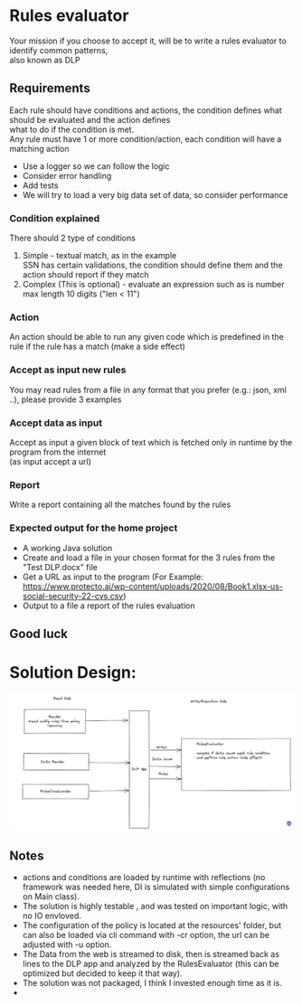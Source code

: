 # Rules evaluator

Your mission if you choose to accept it, will be to write a rules evaluator to identify common patterns,  
also known as DLP

## Requirements
Each rule should have conditions and actions, the condition defines what should be evaluated and the action defines  
what to do if the condition is met.  
Any rule must have 1 or more condition/action, each condition will have a matching action

* Use a logger so we can follow the logic
* Consider error handling
* Add tests
* We will try to load a very big data set of data, so consider performance


### Condition explained
There should 2 type of conditions
1. Simple - textual match, as in the example  
   SSN has certain validations, the condition should define them and the action should report if they match
2. Complex (This is optional) - evaluate an expression such as is number max length 10 digits ("len < 11")

### Action
An action should be able to run any given code which is predefined in the rule if the rule has a match  (make a side effect)

### Accept as input new rules
You may read rules from a file in any format that you prefer (e.g.: json, xml ..), please provide 3 examples

### Accept data as input
Accept as input a given block of text which is fetched only in runtime by the program from the internet  
(as input accept a url)

### Report
Write a report containing all the matches found by the rules

### Expected output for the home project
* A working Java solution
* Create and load a file in your chosen format for the 3 rules from the "Test DLP.docx" file
* Get a URL as input to the program (For Example: https://www.protecto.ai/wp-content/uploads/2020/08/Book1.xlsx-us-social-security-22-cvs.csv)
* Output to a file a report of the rules evaluation

## Good luck

# Solution Design:
![design description](docs/design.JPG)

## Notes
- actions and conditions are loaded by runtime with reflections (no framework was needed here, DI is simulated with simple configurations on Main class).
- The solution is highly testable , and was tested on important logic, with no IO envloved.
- The configuration of the policy is located at the resources' folder, but can also be loaded via cli command with -cr option, the url can be adjusted with -u option.
- The Data from the web is streamed to disk, then is streamed back as lines to the DLP app and analyzed by the RulesEvaluator (this can be optimized but decided to keep it that way).
- The solution was not packaged, I think I invested enough time as it is.
- 